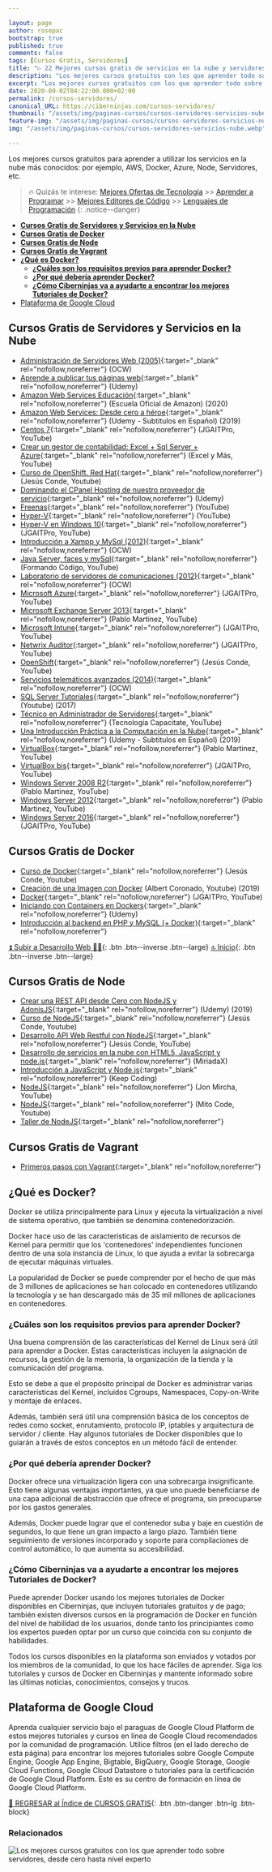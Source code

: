 ```yaml
---

layout: page
author: rosepac
bootstrap: true
published: true
comments: false
tags: [Cursos Gratis, Servidores]
title: "▷ 22 Mejores cursos gratis de servicios en la nube y servidores"
description: "Los mejores cursos gratuitos con los que aprender todo sobre servidores, desde cero hasta nivel experto"
excerpt: "Los mejores cursos gratuitos con los que aprender todo sobre servidores, desde cero hasta nivel experto"
date: 2020-09-02T04:22:00.000+02:00
permalink: /cursos-servidores/
canonical_URL: https://ciberninjas.com/cursos-servidores/
thumbnail: "/assets/img/paginas-cursos/cursos-servidores-servicios-nube.webp"
feature-img: "/assets/img/paginas-cursos/cursos-servidores-servicios-nube.webp"
img: "/assets/img/paginas-cursos/cursos-servidores-servicios-nube.webp"

---
```


Los mejores cursos gratuitos para aprender a utilizar los servicios en la nube más conocidos: por ejemplo, AWS, Docker, Azure, Node, Servidores, etc.

> 🔥 Quizás te interese: [Mejores Ofertas de Tecnología](https://www.amazon.es/shop/cibercursos) >> [Aprender a Programar](/programar/) >> [Mejores Editores de Código](/mejores-editores-texto/) >> [Lenguajes de Programación](/15-mejores-lenguajes-programacion/)
{: .notice--danger}

- [**Cursos Gratis de Servidores y Servicios en la Nube**](#cursos-gratis-de-servidores-y-servicios-en-la-nube)
- [**Cursos Gratis de Docker**](#cursos-gratis-de-docker)
- [**Cursos Gratis de Node**](#cursos-gratis-de-node)
- [**Cursos Gratis de Vagrant**](#cursos-gratis-de-vagrant)
- [**¿Qué es Docker?**](#qué-es-docker)
  - [**¿Cuáles son los requisitos previos para aprender Docker?**](#cuáles-son-los-requisitos-previos-para-aprender-docker)
  - [**¿Por qué debería aprender Docker?**](#por-qué-debería-aprender-docker)
  - [**¿Cómo Ciberninjas va a ayudarte a encontrar los mejores Tutoriales de Docker?**](#cómo-ciberninjas-va-a-ayudarte-a-encontrar-los-mejores-tutoriales-de-docker)
- [Plataforma de Google Cloud](#plataforma-de-google-cloud)

## **Cursos Gratis de Servidores y Servicios en la Nube**

- [Administración de Servidores Web (2005)](http://ocw.uniovi.es/course/view.php?id=110 "El mejor curso Mooc de internet para aprender administración de servidores web"){:target="_blank" rel="nofollow,noreferrer"} (OCW)
- [Aprende a publicar tus páginas web](https://click.linksynergy.com/deeplink?id=W9Gem8jDoic&mid=39197&murl=https%3A%2F%2Fwww.udemy.com%2Fcourse%2Faprende-a-publicar-tus-paginas-web%2F "Aprende a publicar tus propias páginas web"){:target="_blank" rel="nofollow,noreferrer"} (Udemy)
- [Amazon Web Services Educación](https://kutt.it/amazon-escuela "Únete a la escuela oficial de Amazon y aprende todo sobre IOT, AWS, y más"){:target="_blank" rel="nofollow,noreferrer"} (Escuela Oficial de Amazon) (2020)
- [Amazon Web Services: Desde cero a héroe](https://click.linksynergy.com/deeplink?id=W9Gem8jDoic&mid=39197&murl=https%3A%2F%2Fwww.udemy.com%2Fcourse%2Famazon-web-services-aws-v%2F "Amazon web services desde cero a héroe"){:target="_blank" rel="nofollow,noreferrer"} (Udemy - Subtítulos en Español) (2019)
- [Centos 7](https://www.youtube.com/playlist?list=PLn5IkU1ZhgiZobhGTWuX-tC5clz_rgdoh "Aprende a utilizar el sistema operativo Centos 7"){:target="_blank" rel="nofollow,noreferrer"} (JGAITPro, YouTube)
- [Crear un gestor de contabilidad: Excel + Sql Server + Azure](https://www.youtube.com/playlist?list=PLFNWPvtjBMjvx4H2P-pDSjT3REWxA6vnG){:target="_blank" rel="nofollow,noreferrer"} (Excel y Más, YouTube)
- [Curso de OpenShift. Red Hat](https://www.youtube.com/playlist?list=PLEtcGQaT56cjL7PIUCwngVX2K9AYVta2p){:target="_blank" rel="nofollow,noreferrer"} (Jesús Conde, Youtube)
- [Dominando el CPanel Hosting de nuestro proveedor de servicio](https://click.linksynergy.com/deeplink?id=W9Gem8jDoic&mid=39197&murl=https%3A%2F%2Fwww.udemy.com%2Fcourse%2Fdominando-el-cpanel-hosting-web-de-nuestro-proveedor-de-servicio%2F){:target="_blank" rel="nofollow,noreferrer"} (Udemy)
- [Freenas](https://www.youtube.com/playlist?list=PLn5IkU1ZhgibosO2hSK7mgFViPkIQg7LX){:target="_blank" rel="nofollow,noreferrer"} (YouTube)
- [Hyper-V](https://www.youtube.com/playlist?list=PLACA64FC4CAF2F6BB){:target="_blank" rel="nofollow,noreferrer"} (YouTube)
- [Hyper-V en Windows 10](https://www.youtube.com/playlist?list=PLn5IkU1ZhgiaHniso3RdsF12ehcTd0jTD){:target="_blank" rel="nofollow,noreferrer"} (JGAITPro, YouTube)
- [Introducción a Xampp y MySql (2012)](https://ocw.ua.es/es/ingenieria-y-arquitectura/introduccion-a-xampp-y-mysql-2012.html){:target="_blank" rel="nofollow,noreferrer"} (OCW)
- [Java Server, faces y mySql](https://www.youtube.com/playlist?list=PLnWAzeXp9V4k74VKqXOsuWIWetveAUp_F){:target="_blank" rel="nofollow,noreferrer"} (Formando Código, YouTube)
- [Laboratorio de servidores de comunicaciones (2012)](https://ocw.ehu.eus/course/view.php?id=68){:target="_blank" rel="nofollow,noreferrer"} (OCW)
- [Microsoft Azure](https://www.youtube.com/playlist?list=PLn5IkU1ZhgiZGSLnNs_5ZJM5dW_NdsWY1){:target="_blank" rel="nofollow,noreferrer"} (JGAITPro, YouTube)
- [Microsoft Exchange Server 2013](https://www.youtube.com/playlist?list=PLEmsMMOSNtypadUqSoE_iYwUdTfx3qE5u){:target="_blank" rel="nofollow,noreferrer"} (Pablo Martinez, YouTube)
- [Microsoft Intune](https://www.youtube.com/playlist?list=PLn5IkU1ZhgiYN7L1O27a2DAcr1KKXmAmo){:target="_blank" rel="nofollow,noreferrer"} (JGAITPro, YouTube)
- [Netwrix Auditor](https://www.youtube.com/playlist?list=PLn5IkU1ZhgibkIs3Sk5s74gM3WIeapfQq){:target="_blank" rel="nofollow,noreferrer"} (JGAITPro, YouTube)
- [OpenShift](https://www.youtube.com/playlist?list=PLEtcGQaT56cjL7PIUCwngVX2K9AYVta2p){:target="_blank" rel="nofollow,noreferrer"} (Jesús Conde, YouTube)
- [Servicios telemáticos avanzados (2014)](https://ocw.ehu.eus/course/view.php?id=309){:target="_blank" rel="nofollow,noreferrer"} (OCW)
- [SQL Server Tutoriales](https://www.youtube.com/playlist?list=PLzSFZWTjelbL5mPE84AF8FrjeibPT4MHl){:target="_blank" rel="nofollow,noreferrer"} (Youtube) (2017)
- [Técnico en Administrador de Servidores](https://www.youtube.com/playlist?list=PLfWJBWUqkmeA4KODp-m8y3KAkKL_HsG3y){:target="_blank" rel="nofollow,noreferrer"} (Tecnología Capacitate, YouTube)
- [Una Introducción Práctica a la Computación en la Nube](https://click.linksynergy.com/deeplink?id=W9Gem8jDoic&mid=39197&murl=https%3A%2F%2Fwww.udemy.com%2Fcourse%2Fintroduction-cloud-computing%2F){:target="_blank" rel="nofollow,noreferrer"} (Udemy - Subtitulos en Español) (2019)
- [VirtualBox](https://www.youtube.com/playlist?list=PLD1D6E5F629AC376F){:target="_blank" rel="nofollow,noreferrer"} (Pablo Martinez, YouTube)
- [VirtualBox bis](https://www.youtube.com/playlist?list=PLn5IkU1Zhgib6lti2HBpL7bMYCTd1d3r9){:target="_blank" rel="nofollow,noreferrer"} (JGAITPro, YouTube)
- [Windows Server 2008 R2](https://www.youtube.com/playlist?list=PLBBC993A6895D054B){:target="_blank" rel="nofollow,noreferrer"} (Pablo Martinez, YouTube)
- [Windows Server 2012](https://www.youtube.com/playlist?list=PL5A481BA9FF8A8B75){:target="_blank" rel="nofollow,noreferrer"} (Pablo Martinez, YouTube)
- [Windows Server 2016](https://www.youtube.com/playlist?list=PLn5IkU1Zhgibnm35AkK0OADKx9KacjbxW){:target="_blank" rel="nofollow,noreferrer"} (JGAITPro, YouTube)

## **Cursos Gratis de Docker**

- [Curso de Docker](https://www.youtube.com/playlist?list=PLEtcGQaT56chIpnSavOSvaU2ZGAW7d1vE){:target="_blank" rel="nofollow,noreferrer"} (Jesús Conde, Youtube)
- [Creación de una Imagen con Docker](/spring-boot-docker-con-albert-coronado/) (Albert Coronado, Youtube) (2019)
- [Docker](https://www.youtube.com/playlist?list=PLn5IkU1ZhgiZl4EH7AFkqs-pqF6ZUz_iS){:target="_blank" rel="nofollow,noreferrer"} (JGAITPro, YouTube)
- [Iniciando con Containers en Dockers](https://click.linksynergy.com/deeplink?id=W9Gem8jDoic&mid=39197&murl=https%3A%2F%2Fwww.udemy.com%2Finiciando-con-containers-en-docker){:target="_blank" rel="nofollow,noreferrer"} (Udemy)
- [Introducción al backend en PHP y MySQL (+ Docker)](https://click.linksynergy.com/deeplink?id=W9Gem8jDoic&mid=39197&murl=https%3A%2F%2Fwww.udemy.com%2Fcourse%2Fintroduccion-al-backend-en-php-y-mysql-docker){:target="_blank" rel="nofollow,noreferrer"}

[⏫ Subir a Desarrollo Web 👩‍💻](/cursos-tecnologia/#-desarrollo-web){: .btn .btn--inverse .btn--large} [🔝 Inicio](/cursos-tecnologia/#-meta-listas){: .btn .btn--inverse .btn--large}

## **Cursos Gratis de Node**

- [Crear una REST API desde Cero con NodeJS y AdonisJS](https://click.linksynergy.com/deeplink?id=W9Gem8jDoic&mid=39197&murl=https%3A%2F%2Fwww.udemy.com%2Fcourse%2Fcurso-crea-una-rest-api-desde-cero-con-nodejs-y-adonisjs%2F){:target="_blank" rel="nofollow,noreferrer"} (Udemy) (2019)
- [Curso de NodeJS](https://www.youtube.com/playlist?list=PL38CA7BD8CB5F3FF9){:target="_blank" rel="nofollow,noreferrer"} (Jesús Conde, Youtube)
- [Desarrollo API Web Restful con NodeJS](https://www.youtube.com/playlist?list=PLEtcGQaT56cgMsG-eOksskBHIb9Rq4VUG){:target="_blank" rel="nofollow,noreferrer"} (Jesús Conde, YouTube)
- [Desarrollo de servicios en la nube con HTML5, JavaScript y node.js](https://miriadax.net/web/desarrollo-de-servicios-en-la-nube-con-html5-javascript-y-nodejs-2-edicion-){:target="_blank" rel="nofollow,noreferrer"} (MiriadaX)
- [Introducción a JavaScript y Node.js](https://plataforma.keepcoding.io/p/intruduccion-javascript-node-js-express-mongodb-gratis){:target="_blank" rel="nofollow,noreferrer"} (Keep Coding)
- [NodeJS](https://www.youtube.com/playlist?list=PLvq-jIkSeTUY3gY-ptuqkNEXZHsNwlkND){:target="_blank" rel="nofollow,noreferrer"} (Jon Mircha, YouTube)
- [NodeJS](https://www.youtube.com/watch?v=VHOd-RBj1MA&list=PLvimn1Ins-41lVr-SPWF1mdNTzog05TcA){:target="_blank" rel="nofollow,noreferrer"} (Mito Code, Youtube)
- [Taller de NodeJS](https://plataforma.keepcoding.io/p/nodejs-bundle-web-bootcamp){:target="_blank" rel="nofollow,noreferrer"}

## **Cursos Gratis de Vagrant**

- [Primeros pasos con Vagrant](https://www.youtube.com/playlist?list=PLmpZi4g2hDnn3poIpgMzxiVETGEzg7Lt2){:target="_blank" rel="nofollow,noreferrer"}

<!-- seccionar a una página de docker -->
## **¿Qué es Docker?**

Docker se utiliza principalmente para Linux y ejecuta la virtualización a nivel de sistema operativo, que también se denomina contenedorización.

Docker hace uso de las características de aislamiento de recursos de Kernel para permitir que los 'contenedores' independientes funcionen dentro de una sola instancia de Linux, lo que ayuda a evitar la sobrecarga de ejecutar máquinas virtuales.

La popularidad de Docker se puede comprender por el hecho de que más de 3 millones de aplicaciones se han colocado en contenedores utilizando la tecnología y se han descargado más de 35 mil millones de aplicaciones en contenedores.

### **¿Cuáles son los requisitos previos para aprender Docker?**

Una buena comprensión de las características del Kernel de Linux será útil para aprender a Docker. Estas características incluyen la asignación de recursos, la gestión de la memoria, la organización de la tienda y la comunicación del programa.

Esto se debe a que el propósito principal de Docker es administrar varias características del Kernel, incluidos Cgroups, Namespaces, Copy-on-Write y montaje de enlaces.

Además, también será útil una comprensión básica de los conceptos de redes como socket, enrutamiento, protocolo IP, iptables y arquitectura de servidor / cliente. Hay algunos tutoriales de Docker disponibles que lo guiarán a través de estos conceptos en un método fácil de entender.

### **¿Por qué debería aprender Docker?**

Docker ofrece una virtualización ligera con una sobrecarga insignificante. Esto tiene algunas ventajas importantes, ya que uno puede beneficiarse de una capa adicional de abstracción que ofrece el programa, sin preocuparse por los gastos generales.

Además, Docker puede lograr que el contenedor suba y baje en cuestión de segundos, lo que tiene un gran impacto a largo plazo. También tiene seguimiento de versiones incorporado y soporte para compilaciones de control automático, lo que aumenta su accesibilidad.

### **¿Cómo Ciberninjas va a ayudarte a encontrar los mejores Tutoriales de Docker?**

Puede aprender Docker usando los mejores tutoriales de Docker disponibles en Ciberninjas, que incluyen tutoriales gratuitos y de pago; también existen diversos cursos en la programación de Docker en función del nivel de habilidad de los usuarios, donde tanto los principiantes como los expertos pueden optar por un curso que coincida con su conjunto de habilidades.

Todos los cursos disponibles en la plataforma son enviados y votados por los miembros de la comunidad, lo que los hace fáciles de aprender. Siga los tutoriales y cursos de Docker en Ciberninjas y mantente informado sobre las últimas noticias, conocimientos, consejos y trucos.

<!-- seccionar a una página de Google Cloud -->
## Plataforma de Google Cloud

Aprenda cualquier servicio bajo el paraguas de Google Cloud Platform de estos mejores tutoriales y cursos en línea de Google Cloud recomendados por la comunidad de programación. Utilice filtros (en el lado derecho de esta página) para encontrar los mejores tutoriales sobre Google Compute Engine, Google App Engine, Bigtable, BigQuery, Google Storage, Google Cloud Functions, Google Cloud Datastore o tutoriales para la certificación de Google Cloud Platform. Este es su centro de formación en línea de Google Cloud Platform.

[🏡 REGRESAR al Índice de CURSOS GRATIS](https://ciberninjas.com/cursos-tecnologia/){: .btn .btn-danger .btn-lg .btn-block}

### **Relacionados** <!-- omit in toc -->

![Los mejores cursos gratuitos con los que aprender todo sobre servidores, desde cero hasta nivel experto](/assets/img/paginas-cursos/cursos-servidores-servicios-nube.webp "Los mejores cursos gratuitos con los que aprender todo sobre servidores, desde cero hasta nivel experto")